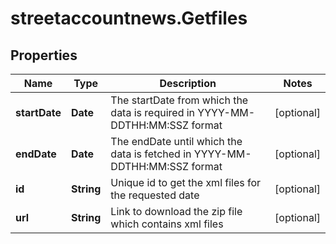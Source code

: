 # streetaccountnews.Getfiles

## Properties

Name | Type | Description | Notes
------------ | ------------- | ------------- | -------------
**startDate** | **Date** | The startDate from which the data is required in YYYY-MM-DDTHH:MM:SSZ format | [optional] 
**endDate** | **Date** | The endDate until which the data is fetched in YYYY-MM-DDTHH:MM:SSZ format | [optional] 
**id** | **String** | Unique id to get the xml files for the requested date | [optional] 
**url** | **String** | Link to download the zip file which contains xml files | [optional] 


